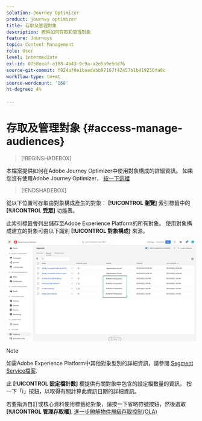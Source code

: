 ```yaml
---
solution: Journey Optimizer
product: journey optimizer
title: 存取及管理對象
description: 瞭解如何存取和管理對象
feature: Journeys
topic: Content Management
role: User
level: Intermediate
exl-id: 0758eeaf-a188-4b43-9c9a-a2e5a9e5dd76
source-git-commit: f924af0e1baadabb97167f42457b1b419256fa8c
workflow-type: tm+mt
source-wordcount: '168'
ht-degree: 4%

---
```


# 存取及管理對象 {#access-manage-audiences}

>[!BEGINSHADEBOX]

本檔案提供如何在Adobe Journey Optimizer中使用對象構成的詳細資訊。 如果您沒有使用Adobe Journey Optimizer， [按一下這裡](https://experienceleague.adobe.com/docs/experience-platform/segmentation/ui/audience-composition.html)

>[!ENDSHADEBOX]

從以下位置可存取由對象構成產生的對象： **[!UICONTROL 瀏覽]** 索引標籤中的 **[!UICONTROL 受眾]** 功能表。

此索引標籤會列出儲存至Adobe Experience Platform的所有對象。 使用對象構成建立的對象可由以下識別 **[!UICONTROL 對象構成]** 來源。

![](assets/audiences-list.png)

>[!NOTE]
>
>如需Adobe Experience Platform中其他對象型別的詳細資訊，請參閱 [Segment Service檔案](https://experienceleague.adobe.com/docs/experience-platform/segmentation/ui/overview.html).

此 **[!UICONTROL 設定檔計數]** 欄提供有關對象中包含的設定檔數量的資訊。 按一下「i」按鈕，以取得有關計算此資訊日期的詳細資訊。

若要指派自訂或核心資料使用標籤給對象，請按一下省略符號按鈕，然後選取 **[!UICONTROL 管理存取權]**. [進一步瞭解物件層級存取控制(OLA)](../administration/object-based-access.md)

<!--
-edit an audience?
-->
